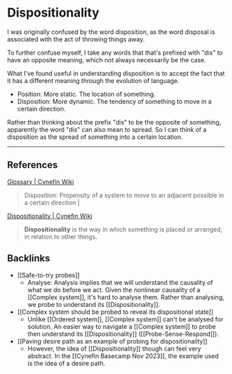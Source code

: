 # Dispositionality
I was originally confused by the word disposition, as the word disposal is associated with the act of throwing things away.

To further confuse myself, I take any words that that's prefixed with "dis" to have an opposite meaning, which not always necessarily be the case.

What I've found useful in understanding disposition is to accept the fact that it has a different meaning through the evolution of language.

- Position: More static. The location of something.
- Disposition: More dynamic. The tendency of something to move in a certain direction.

Rather than thinking about the prefix "dis" to be the opposite of something, apparently the word "dis" can also mean to spread. So I can think of a disposition as the spread of something into a certain location.

---
## References

[Glossary | Cynefin Wiki](https://cynefin.io/wiki/Glossary)
> Disposition: Propensity of a system to move to an adjacent possible in a certain direction |

[Dispositionality | Cynefin Wiki](https://cynefin.io/wiki/Dispositionality)
> **Dispositionality** is the way in which something is placed or arranged, in relation to other things.

## Backlinks
* [[Safe-to-try probes]]
	* Analyse: Analysis implies that we will understand the causality of what we do before we act. Given the nonlinear causality of a [[Complex system]], it's hard to analyse them. Rather than analysing, we probe to understand its [[Dispositionality]].
* [[Complex system should be probed to reveal its dispositional state]]
	* Unlike [[Ordered system]], [[Complex system]] can't be analysed for solution. An easier way to navigate a [[Complex system]] to probe then understand its [[Dispositionality]] ([[Probe-Sense-Respond]]).
* [[Paving desire path as an example of probing for dispositionality]]
	* However, the idea of [[Dispositionality]] though can feel very abstract. In the [[Cynefin Basecamp Nov 2023]], the example used is the idea of a desire path.

<!-- #evergreen -->

<!-- {BearID:1F85A082-214C-4C6F-8FBF-A2C40A4EE5AB} -->
